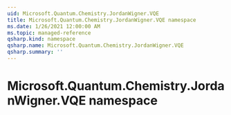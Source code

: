 ```yaml
---
uid: Microsoft.Quantum.Chemistry.JordanWigner.VQE
title: Microsoft.Quantum.Chemistry.JordanWigner.VQE namespace
ms.date: 1/26/2021 12:00:00 AM
ms.topic: managed-reference
qsharp.kind: namespace
qsharp.name: Microsoft.Quantum.Chemistry.JordanWigner.VQE
qsharp.summary: ''
---
```


# Microsoft.Quantum.Chemistry.JordanWigner.VQE namespace



